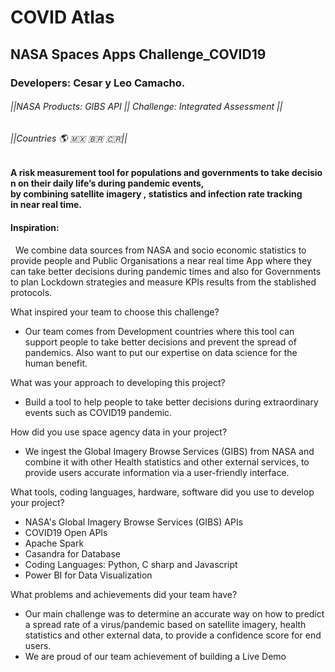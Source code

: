 # COVID Atlas
## NASA Spaces Apps Challenge_COVID19
### Developers: Cesar y Leo Camacho. 
###### ||NASA Products: GIBS API || Challenge: Integrated Assessment ||
###### ||Countries 🌎 🇲🇽 🇧🇷 🇨🇷||

#### A risk measurement tool for populations and governments to take decision on their daily life’s during pandemic events, by combining satellite imagery , statistics and infection rate tracking in near real time.  

#### Inspiration:
 
We combine data sources from NASA and socio economic statistics to provide people and Public Organisations a near real time App where they can take better decisions during pandemic times and also for Governments to plan Lockdown strategies and measure KPIs results from the stablished protocols.  

What inspired your team to choose this challenge? 

* Our team comes from Development countries where this tool can support people to take better decisions and prevent the spread of pandemics. Also want to put our expertise on data science for the human benefit.   

What was your approach to developing this project?  
*  Build a tool to help people to take better decisions during extraordinary events such as COVID19 pandemic.  

How did you use space agency data in your project? 
* We ingest the Global Imagery Browse Services (GIBS) from NASA and combine it with other Health statistics and other external services, to provide users accurate information via a user-friendly interface. 

What tools, coding languages, hardware, software did you use to develop your project? 
* NASA's Global Imagery Browse Services (GIBS) APIs 
* COVID19 Open APIs 
* Apache Spark  
* Casandra for Database 
* Coding Languages: Python, C sharp and Javascript 
* Power BI for Data Visualization 

What problems and achievements did your team have?
* Our main challenge was to determine an accurate way on how to predict a spread rate of a virus/pandemic based on satellite imagery, health statistics and other external data, to provide a confidence score for end users.  
* We are proud of our team achievement of building a Live Demo  

